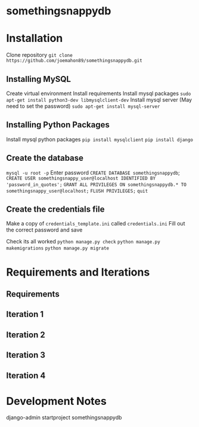 # somethingsnappydb






# Installation

Clone repository
`git clone https://github.com/joemahon89/somethingsnappydb.git`


## Installing MySQL
Create virtual environment
Install requirements
Install mysql packages 
`sudo apt-get install python3-dev libmysqlclient-dev`
Install mysql server (May need to set the password)
`sudo apt-get install mysql-server`

## Installing Python Packages
Install mysql python packages 
`pip install mysqlclient`
`pip install django`


## Create the database
`mysql -u root -p`
Enter password
`CREATE DATABASE somethingsnappydb`;
`CREATE USER somethingsnappy_user@localhost IDENTIFIED BY 'password_in_quotes';`
`GRANT ALL PRIVILEGES ON somethingsnappydb.* TO somethingsnappy_user@localhost;`
`FLUSH PRIVILEGES;`
`quit`

## Create the credentials file
Make a copy of `credentials_template.ini` called `credentials.ini`
Fill out the correct password and save

Check its all worked
`python manage.py check`
`python manage.py makemigrations`
`python manage.py migrate`



# Requirements and Iterations

## Requirements


## Iteration 1


## Iteration 2


## Iteration 3


## Iteration 4








# Development Notes
django-admin startproject somethingsnappydb

